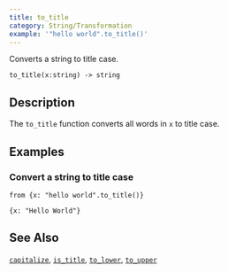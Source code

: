 ```yaml
---
title: to_title
category: String/Transformation
example: '"hello world".to_title()'
---
```


Converts a string to title case.

```tql
to_title(x:string) -> string
```

## Description

The `to_title` function converts all words in `x` to title case.

## Examples

### Convert a string to title case

```tql
from {x: "hello world".to_title()}
```

```tql
{x: "Hello World"}
```

## See Also

[`capitalize`](/reference/functions/capitalize),
[`is_title`](/reference/functions/is_title),
[`to_lower`](/reference/functions/to_lower),
[`to_upper`](/reference/functions/to_upper)
